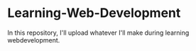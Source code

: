 # Learning-Web-Development
In this repository, I'll upload whatever I'll make during learning webdevelopment.
